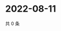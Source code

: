 # 2022-08-11

共 0 条

<!-- BEGIN WEIBO -->
<!-- 最后更新时间 Thu Aug 11 2022 05:14:04 GMT+0800 (China Standard Time) -->

<!-- END WEIBO -->

